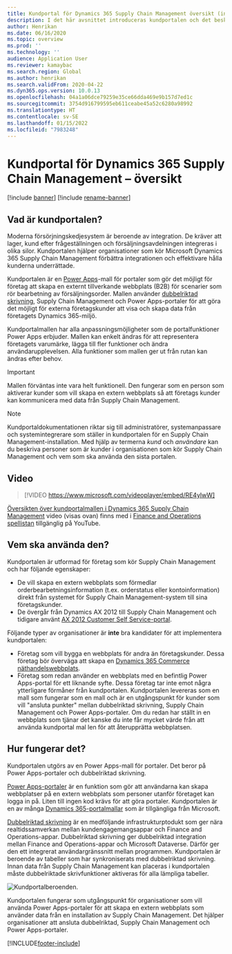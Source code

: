 ```yaml
---
title: Kundportal för Dynamics 365 Supply Chain Management översikt (innehåller video)
description: I det här avsnittet introduceras kundportalen och det beskrivs vilka personer som ska använda dem och hur de fungerar.
author: Henrikan
ms.date: 06/16/2020
ms.topic: overview
ms.prod: ''
ms.technology: ''
audience: Application User
ms.reviewer: kamaybac
ms.search.region: Global
ms.author: henrikan
ms.search.validFrom: 2020-04-22
ms.dyn365.ops.version: 10.0.13
ms.openlocfilehash: 04a1a06dce79259e35ce66dda469e9b157d7ed1c
ms.sourcegitcommit: 3754d916799595eb611ceabe45a52c6280a98992
ms.translationtype: HT
ms.contentlocale: sv-SE
ms.lasthandoff: 01/15/2022
ms.locfileid: "7983248"
---
```

# <a name="customer-portal-for-dynamics-365-supply-chain-management-overview"></a>Kundportal för Dynamics 365 Supply Chain Management – översikt

[!include [banner](../includes/banner.md)]
[!include [rename-banner](~/includes/cc-data-platform-banner.md)]

## <a name="what-is-the-customer-portal"></a>Vad är kundportalen?

Moderna försörjningskedjesystem är beroende av integration. De kräver att lager, kund efter frågeställningen och försäljningsavdelningen integreras i olika silor. Kundportalen hjälper organisationer som kör Microsoft Dynamics 365 Supply Chain Management förbättra integrationen och effektivare hålla kunderna underrättade.

Kundportalen är en [Power Apps](/powerapps/maker/portals/overview)-mall för portaler som gör det möjligt för företag att skapa en externt tillverkande webbplats (B2B) för scenarier som rör bearbetning av försäljningsorder. Mallen använder [dubbelriktad skrivning](../../fin-ops-core/dev-itpro/data-entities/dual-write/dual-write-home-page.md), Supply Chain Management och Power Apps-portaler för att göra det möjligt för externa företagskunder att visa och skapa data från företagets Dynamics 365-miljö.

Kundportalmallen har alla anpassningsmöjligheter som de portalfunktioner Power Apps erbjuder. Mallen kan enkelt ändras för att representera företagets varumärke, lägga till fler funktioner och ändra användarupplevelsen. Alla funktioner som mallen ger ut från rutan kan ändras efter behov.

> [!IMPORTANT]
> Mallen förväntas inte vara helt funktionell. Den fungerar som en person som aktiverar kunder som vill skapa en extern webbplats så att företags kunder kan kommunicera med data från Supply Chain Management.

> [!NOTE]
> Kundportaldokumentationen riktar sig till administratörer, systemanpassare och systemintegrerare som ställer in kundportalen för en Supply Chain Management-installation. Med hjälp av termerna _kund_ och _användare_ kan du beskriva personer som är kunder i organisationen som kör Supply Chain Management och vem som ska använda den sista portalen.

## <a name="video"></a>Video

> [!VIDEO https://www.microsoft.com/videoplayer/embed/RE4ylwW]

[Översikten över kundportalmallen i Dynamics 365 Supply Chain Management](https://youtu.be/nPrqoLuHfV8) video (visas ovan) finns med i [Finance and Operations spellistan](https://www.youtube.com/playlist?list=PLcakwueIHoT_SYfIaPGoOhloFoCXiUSyW) tillgänglig på YouTube.

## <a name="who-should-use-it"></a>Vem ska använda den?

Kundportalen är utformad för företag som kör Supply Chain Management och har följande egenskaper:

- De vill skapa en extern webbplats som förmedlar orderbearbetningsinformation (t.ex. orderstatus eller kontoinformation) direkt från systemet för Supply Chain Management-system till sina företagskunder.
- De övergår från Dynamics AX 2012 till Supply Chain Management och tidigare använt [AX 2012 Customer Self Service-portal](/dynamicsax-2012/appuser-itpro/about-the-customer-self-service-portal).

Följande typer av organisationer är **inte** bra kandidater för att implementera kundportalen:

- Företag som vill bygga en webbplats för andra än företagskunder. Dessa företag bör överväga att skapa en [Dynamics 365 Commerce näthandelswebbplats](../../commerce/create-ecommerce-site.md).
- Företag som redan använder en webbplats med en befintlig Power Apps-portal för ett liknande syfte. Dessa företag tar inte emot några ytterligare förmåner från kundportalen. Kundportalen levereras som en mall som fungerar som en mall och är en utgångspunkt för kunder som vill "ansluta punkter" mellan dubbelriktad skrivning, Supply Chain Management och Power Apps-portaler. Om du redan har ställt in en webbplats som tjänar det kanske du inte får mycket värde från att använda kundportal mal len för att återupprätta webbplatsen.

## <a name="how-does-it-work"></a>Hur fungerar det?

Kundportalen utgörs av en Power Apps-mall för portaler. Det beror på Power Apps-portaler och dubbelriktad skrivning.

[Power Apps-portaler](/powerapps/maker/portals/overview) är en funktion som gör att användarna kan skapa webbplatser på en extern webbplats som personer utanför företaget kan logga in på. Liten till ingen kod krävs för att göra portaler. Kundportalen är en av många [Dynamics 365-portalmallar](/powerapps/maker/portals/portal-templates#environment-with-model-driven-apps-in-dynamics-365) som är tillgängliga från Microsoft.

[Dubbelriktad skrivning](/powerapps/maker/portals/overview) är en medföljande infrastrukturptodukt som ger nära realtidssamverkan mellan kundengagemangsappar och Finance and Operations-appar. Dubbelriktad skrivning ger dubbelriktad integration mellan Finance and Operations-appar och Microsoft Dataverse. Därför ger den ett integrerat användargränssnitt mellan programmen. Kundportalen är beroende av tabeller som har synkroniserats med dubbelriktad skrivning. Innan data från Supply Chain Management kan placeras i kundportalen måste dubbelriktade skrivfunktioner aktiveras för alla lämpliga tabeller.

![Kundportalberoenden.](media/customer-portal-elements.png "Kundportalberoenden")

Kundportalen fungerar som utgångspunkt för organisationer som vill använda Power Apps-portaler för att skapa en extern webbplats som använder data från en installation av Supply Chain Management. Det hjälper organisationer att ansluta dubbelriktad, Supply Chain Management och Power Apps-portaler.


[!INCLUDE[footer-include](../../includes/footer-banner.md)]